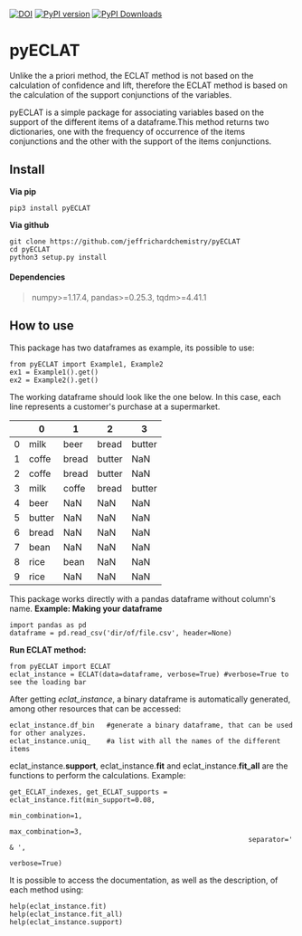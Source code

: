 [![DOI](https://zenodo.org/badge/268823869.svg)](https://zenodo.org/badge/latestdoi/268823869) [![PyPI version](https://img.shields.io/pypi/v/pyeclat)](https://pypi.python.org/pypi/pyeclat) [![PyPI Downloads](https://pepy.tech/badge/pyeclat)](https://pepy.tech/project/pyeclat)

# pyECLAT
Unlike the a priori method, the ECLAT method is not based on the calculation of confidence and lift, therefore the ECLAT method is based on the calculation of the support conjunctions of the variables.

pyECLAT is a simple package for associating variables based on the support of the different items of a dataframe.This method returns two dictionaries, one with the frequency of occurrence of the items conjunctions and the other with the support of the items conjunctions.

## Install
<b>Via pip</b>
```
pip3 install pyECLAT
```
<b>Via github</b>
```
git clone https://github.com/jeffrichardchemistry/pyECLAT
cd pyECLAT
python3 setup.py install
```
#### Dependencies
> numpy>=1.17.4, pandas>=0.25.3, tqdm>=4.41.1

## How to use
This package has two dataframes as example, its possible to use:
```
from pyECLAT import Example1, Example2
ex1 = Example1().get()
ex2 = Example2().get()
```
The working dataframe should look like the one below. In this case, each line represents a customer's purchase at a supermarket.

|   | 0      | 1     | 2      | 3      |
|---|--------|-------|--------|--------|
| 0 | milk   | beer  | bread  | butter |
| 1 | coffe  | bread | butter | NaN    |
| 2 | coffe  | bread | butter | NaN    |
| 3 | milk   | coffe | bread  | butter |
| 4 | beer   | NaN   | NaN    | NaN    |
| 5 | butter | NaN   | NaN    | NaN    |
| 6 | bread  | NaN   | NaN    | NaN    |
| 7 | bean   | NaN   | NaN    | NaN    |
| 8 | rice   | bean  | NaN    | NaN    |
| 9 | rice   | NaN   | NaN    | NaN    |

This package works directly with a pandas dataframe without column's name.
<b>Example: Making your dataframe </b>
```
import pandas as pd
dataframe = pd.read_csv('dir/of/file.csv', header=None)  
```
<b>Run ECLAT method:</b>
```
from pyECLAT import ECLAT
eclat_instance = ECLAT(data=dataframe, verbose=True) #verbose=True to see the loading bar
```
After getting <i>eclat_instance</i>, a binary dataframe is automatically generated, among other resources that can be accessed:
```
eclat_instance.df_bin   #generate a binary dataframe, that can be used for other analyzes.
eclat_instance.uniq_    #a list with all the names of the different items

```
eclat_instance.<b>support</b>, eclat_instance.<b>fit</b> and eclat_instance.<b>fit_all</b> are the functions to perform the calculations. Example:
```
get_ECLAT_indexes, get_ECLAT_supports = eclat_instance.fit(min_support=0.08,
                                                           min_combination=1,
                                                           max_combination=3,
                                                           separator=' & ',
                                                           verbose=True)

```
It is possible to access the documentation, as well as the description, of each method using:
```
help(eclat_instance.fit)
help(eclat_instance.fit_all)
help(eclat_instance.support)

```


